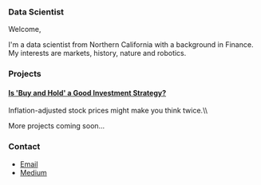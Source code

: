 ### Data Scientist

Welcome,

I'm a data scientist from Northern California with a background in Finance. My interests are markets, history, nature and robotics.

### Projects

#### [Is 'Buy and Hold' a Good Investment Strategy?](project1)
Inflation-adjusted stock prices might make you think twice.\\\



More projects coming soon...


### Contact
- [Email](mailto:carteri246gmail.com)
- [Medium](https://medium.com/@daniel_carter)
